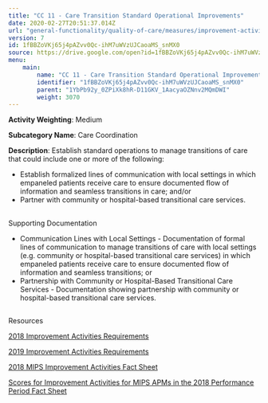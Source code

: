 ```yaml
---
title: "CC 11 - Care Transition Standard Operational Improvements"
date: 2020-02-27T20:51:37.014Z
url: "general-functionality/quality-of-care/measures/improvement-activities-measures/2018-improvement-activities/cc-11-care-transition-standard-operational-improvements.html"
version: 7
id: 1fBBZoVKj65j4pAZvv0Qc-ihM7uWVzUJCaoaMS_snMX0
source: https://drive.google.com/open?id=1fBBZoVKj65j4pAZvv0Qc-ihM7uWVzUJCaoaMS_snMX0
menu:
    main:
        name: "CC 11 - Care Transition Standard Operational Improvements"
        identifier: "1fBBZoVKj65j4pAZvv0Qc-ihM7uWVzUJCaoaMS_snMX0"
        parent: "1YbPb92y_0ZPiXk8hR-D11GKV_1AacyaOZNnv2MQmDWI"
        weight: 3070
---
```









**Activity Weighting**: Medium

**Subcategory Name**: Care Coordination

**Description**: Establish standard operations to manage transitions of care that could include one or more of the following:

* Establish formalized lines of communication with local settings in which empaneled patients receive care to ensure documented flow of information and seamless transitions in care; and/or
* Partner with community or hospital-based transitional care services.







## 

Supporting Documentation

* Communication Lines with Local Settings - Documentation of formal lines of communication to manage transitions of care with local settings (e.g. community or hospital-based transitional care services) in which empaneled patients receive care to ensure documented flow of information and seamless transitions; or 
* Partnership with Community or Hospital-Based Transitional Care Services - Documentation showing partnership with community or hospital-based transitional care services.







## 

Resources

[2018 Improvement Activities Requirements](https://qpp.cms.gov/mips/improvement-activities?py=2018)

[2019 Improvement Activities Requirements](https://qpp.cms.gov/mips/improvement-activities?py=2019)

[2018 MIPS Improvement Activities Fact Sheet](https://qpp.cms.gov/resource/2018%20MIPS%20Improvement%20Activities%20Fact%20Sheet)

[Scores for Improvement Activities for MIPS APMs in the 2018 Performance Period Fact Sheet](https://qpp.cms.gov/resource/2018%20MIPS%20APMs%20improvement%20Activities%20scores%20fact%20sheet)

